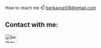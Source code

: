 How to reach me 📫:berkayozi08@gmail.com

<html lang="en">
<head>


</head>
<body>
  <h2 class="with">Contact with me: </h2>
  <a href="www.linkedin.com/in/berkayozisk" rel="nofollow">
    <img align="center" src="https://raw.githubusercontent.com/rahuldkjain/github-profile-readme-generator/master/src/images/icons/Social/twitter.svg" alt="berkayozisk" height="30" width="40" style="max-width: 100%;">
</a>
</body>
